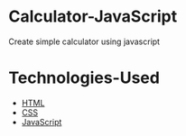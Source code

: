 # Calculator-JavaScript
Create simple calculator using javascript 

# Technologies-Used
* [HTML](https://www.w3schools.com/html/html_intro.asp)
* [CSS](https://www.w3schools.com/css/css_intro.asp)
* [JavaScript](https://www.w3schools.com/js/js_intro.asp)
